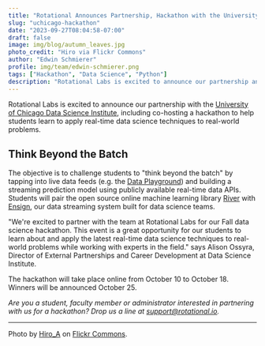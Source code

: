 ```yaml
---
title: "Rotational Announces Partnership, Hackathon with the University of Chicago Data Science Institute"
slug: "uchicago-hackathon"
date: "2023-09-27T08:04:58-07:00"
draft: false
image: img/blog/autumn_leaves.jpg
photo_credit: "Hiro via Flickr Commons"
author: "Edwin Schmierer"
profile: img/team/edwin-schmierer.png
tags: ["Hackathon", "Data Science", "Python"]
description: "Rotational Labs is excited to announce our partnership and hackathon with the University of Chicago Data Science Institute! "
---
```


Rotational Labs is excited to announce our partnership with the [University of Chicago Data Science Institute](https://datascience.uchicago.edu/), including co-hosting a hackathon to help students learn to apply real-time data science techniques to real-world problems.

<!--more-->

## Think Beyond the Batch

The objective is to challenge students to "think beyond the batch" by tapping into live data feeds (e.g. the [Data Playground](https://rotational.io/data-playground/)) and building a streaming prediction model using publicly available real-time data APIs. Students will pair the open source online machine learning library [River](https://github.com/online-ml/river) with [Ensign](https://rotational.io/ensign/), our data streaming system built for data science teams.

"We're excited to partner with the team at Rotational Labs for our Fall data science hackathon. This event is a great opportunity for our students to learn about and apply the latest real-time data science techniques to real-world problems while working with experts in the field." says Alison Ossyra, Director of External Partnerships and Career Development at Data Science Institute.

The hackathon will take place online from October 10 to October 18. Winners will be announced October 25.

*Are you a student, faculty member or administrator interested in partnering with us for a hackathon? Drop us a line at [support@rotational.io](support@rotational.io).*


***
Photo by [Hiro_A](https://www.flickr.com/photos/114063888@N08/) on [Flickr Commons](https://flic.kr/p/NdjhR3).